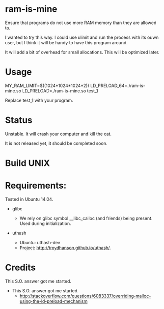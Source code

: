 ram-is-mine
===========

Ensure that programs do not use more RAM memory than they are allowed to.

I wanted to try this way. I could use ulimit and run the process with its ouwn
user, but I think it will be handy to have this program around.

It will add a bit of overhead for small allocations. This will be optimized
later.

Usage
===========

MY\_RAM\_LIMIT=$((1024\*1024\*1024\*2))  LD\_PRELOAD\_64=./ram-is-mine.so LD\_PRELOAD=./ram-is-mine.so test\_1

Replace test\_1 with your program.

Status
===========

Unstable. It will crash your computer and kill the cat.

It is not released yet, it should be completed soon.

Build UNIX
===========

Requirements:
===========

Tested in Ubuntu 14.04.

* glibc
  * We rely on glibc symbol _\_libc\_calloc (and friends) being present. Used during initialization.

* uthash
  * Ubuntu: uthash-dev
  * Project: http://troydhanson.github.io/uthash/.

Credits
===========

This S.O. answer got me started.

* This S.O. answer got me started.
  * http://stackoverflow.com/questions/6083337/overriding-malloc-using-the-ld-preload-mechanism
